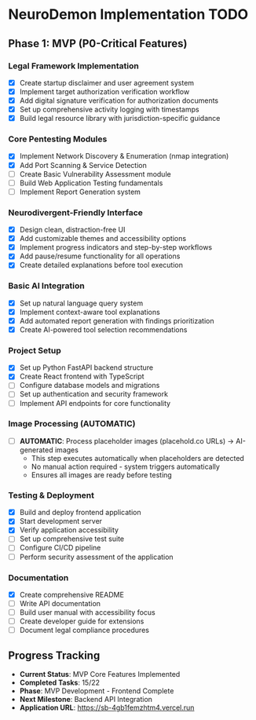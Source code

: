 # NeuroDemon Implementation TODO

## Phase 1: MVP (P0-Critical Features)

### Legal Framework Implementation
- [x] Create startup disclaimer and user agreement system
- [x] Implement target authorization verification workflow
- [x] Add digital signature verification for authorization documents
- [x] Set up comprehensive activity logging with timestamps
- [x] Build legal resource library with jurisdiction-specific guidance

### Core Pentesting Modules
- [x] Implement Network Discovery & Enumeration (nmap integration)
- [x] Add Port Scanning & Service Detection
- [ ] Create Basic Vulnerability Assessment module
- [ ] Build Web Application Testing fundamentals
- [ ] Implement Report Generation system

### Neurodivergent-Friendly Interface
- [x] Design clean, distraction-free UI
- [x] Add customizable themes and accessibility options
- [x] Implement progress indicators and step-by-step workflows
- [x] Add pause/resume functionality for all operations
- [x] Create detailed explanations before tool execution

### Basic AI Integration
- [x] Set up natural language query system
- [x] Implement context-aware tool explanations
- [x] Add automated report generation with findings prioritization
- [x] Create AI-powered tool selection recommendations

### Project Setup
- [x] Set up Python FastAPI backend structure
- [x] Create React frontend with TypeScript
- [ ] Configure database models and migrations
- [ ] Set up authentication and security framework
- [ ] Implement API endpoints for core functionality

### Image Processing (AUTOMATIC)
- [ ] **AUTOMATIC**: Process placeholder images (placehold.co URLs) → AI-generated images
  - This step executes automatically when placeholders are detected
  - No manual action required - system triggers automatically
  - Ensures all images are ready before testing

### Testing & Deployment
- [x] Build and deploy frontend application
- [x] Start development server
- [x] Verify application accessibility
- [ ] Set up comprehensive test suite
- [ ] Configure CI/CD pipeline
- [ ] Perform security assessment of the application

### Documentation
- [x] Create comprehensive README
- [ ] Write API documentation
- [ ] Build user manual with accessibility focus
- [ ] Create developer guide for extensions
- [ ] Document legal compliance procedures

## Progress Tracking
- **Current Status**: MVP Core Features Implemented
- **Completed Tasks**: 15/22
- **Phase**: MVP Development - Frontend Complete
- **Next Milestone**: Backend API Integration
- **Application URL**: https://sb-4gb1femzhtm4.vercel.run